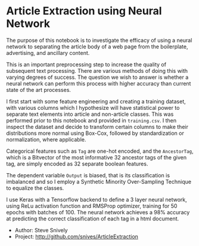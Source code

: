 # Article Extraction using Neural Network


The purpose of this notebook is to investigate the efficacy of using a neural network to separating the article body of a web page from the boilerplate, advertising, and ancillary content.  

This is an important preprocessing step to increase the quality of subsequent text processing.  There are various methods of doing this with varying degrees of success.  The question we wish to answer is whether a neural network can perform this process with higher accuracy than current state of the art processes.

I first start with some feature engineering and creating a training dataset, with various columns which I hypothesize will have statistical power to separate text elements into article and non-article classes.  This was performed prior to this notebook and provided in `training.csv`.  I then inspect the dataset and decide to transform certain columns to make their distributions more normal using Box-Cox, followed by standardization or normalization, where applicable.

Categorical features such as `Tag` are one-hot encoded, and the `AncestorTag`, which is a Bitvector of the most informative 32 ancestor tags of the given tag, are simply encoded as 32 separate boolean features.

The dependent variable `Output` is biased, that is its classification is imbalanced and so I employ a Synthetic Minority Over-Sampling Technique to equalize the classes.

I use Keras with a Tensorflow backend to define a 3 layer neural network, using ReLu activation function and RMSProp optimizer, training for 50 epochs with batches of 100.  The neural network achieves a 98% accuracy at predicting the correct classification of each tag in a html document.

- Author: Steve Snively
- Project: http://github.com/snives/ArticleExtraction
